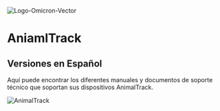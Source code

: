 ![Logo-Omicron-Vector](https://github.com/Omicron-IoT-Solutions/Kontrolog/assets/141452095/547ede81-affa-4bfe-9f5f-5f30b309bf54)
# AniamlTrack
## Versiones en Español

Aquí puede encontrar los diferentes manuales y documentos de soporte técnico que soportan sus dispositivos AnimalTrack.

![AnimalTrack](https://github.com/Omicron-IoT-Solutions/AnimalTrack/assets/141452095/26cef0fa-24c6-4f5c-b40c-02f3ce6dc9ac)
